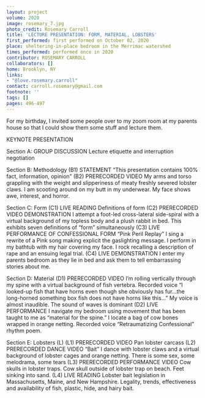 ```yaml
---
layout: project
volume: 2020
image: rosemary_7.jpg
photo_credit: Rosemary Carroll
title: 'LECTURE PRESENTATION: FORM, MATERIAL, LOBSTERS'
first_performed: first performed on October 02, 2020
place: sheltering-in-place bedroom in the Merrimac watershed
times_performed: performed once in 2020
contributor: ROSEMARY CARROLL
collaborators: []
home: Brooklyn, NY
links:
- "@love.rosemary.carroll"
contact: carroll.rosemary@gmail.com
footnote: ''
tags: []
pages: 496-497
---
```



For my birthday, I invited some people over to my zoom room at my parents house so that I could show them some stuff and lecture them.

KEYNOTE PRESENTATION

Section A:  GROUP DISCUSSION    Lecture etiquette and interruption negotiation

Section B: Methodology  (B1)  STATEMENT    “This presentation contains 100% fact, information, opinion”    (B2)  PRERECORDED VIDEO    My arms and torso grappling with the weight and slipperiness of meaty freshly severed lobster claws. I am scooting around on my butt in my underwear. My face shows awe, interest, and horror. 

Section C: Form  (C1)  LIVE READING    Definitions of form    (C2)  PRERECORDED VIDEO DEMONSTRATION    I attempt a foot-led cross-lateral side-spiral with a virtual background of my topless body and a plush rabbit in bed. This exhibits seven definitions of “form” simultaneously    (C3)  LIVE PERFORMANCE OF CONFESSIONAL FORM    “Pink Peril Replay” I sing a rewrite of a Pink song making explicit the gaslighting message. I perform in my bathtub with my hair covering my face.  I rock recalling a description of rape and an ensuing legal trial.    (C4)  LIVE DEMONSTRATION    I enter my parents bedroom as they lie in bed and ask them to tell embarrassing stories about me. 

Section D: Material   (D1)  PRERECORDED VIDEO    I’m rolling vertically through my spine with a virtual background of fish vertebra. Recorded voice “I looked-up fish that have horns even though she obviously has fur…the long-horned something box fish does not have horns like this…” My voice is almost inaudible. The sound of waves is dominant    (D2)  LIVE PERFORMANCE    I navigate my bedroom using movement that has been taught to me as “material for the spine.” I locate a bag of cow bones wrapped in orange netting. Recorded voice “Retraumatizing Confessional” rhythm poem. 

Section E: Lobsters (L)  (L1)  PRERECORDED VIDEO    Pan lobster carcass    (L2)    PRERECORDED DANCE VIDEO “Bait” I dance with lobster claws and a virtual background of lobster cages and orange netting. There is some sex, some melodrama, some tears    (L3)  PRERECORDED PERFORMANCE VIDEO    Cow skulls in lobster traps. Cow skull outside of lobster trap on beach. Feet sinking into sand.   (L4)  LIVE READING    Lobster bait legislation in Massachusetts, Maine, and New Hampshire. Legality, trends, effectiveness and availability of fish, plastic, hide, and hairy bait.
